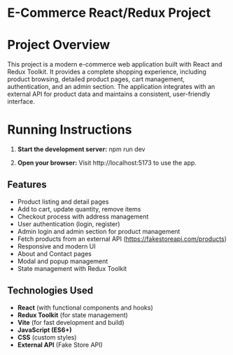 # E-Commerce React/Redux Project

# Project Overview

This project is a modern e-commerce web application built with React and Redux Toolkit. It provides a complete shopping experience, including product browsing, detailed product pages, cart management, authentication, and an admin section. The application integrates with an external API for product data and maintains a consistent, user-friendly interface.

# Running Instructions

1. **Start the development server:**
   npm run dev

2. **Open your browser:**
   Visit http://localhost:5173 to use the app.

## Features

- Product listing and detail pages
- Add to cart, update quantity, remove items
- Checkout process with address management
- User authentication (login, register)
- Admin login and admin section for product management
- Fetch products from an external API (https://fakestoreapi.com/products)
- Responsive and modern UI
- About and Contact pages
- Modal and popup management
- State management with Redux Toolkit

## Technologies Used

- **React** (with functional components and hooks)
- **Redux Toolkit** (for state management)
- **Vite** (for fast development and build)
- **JavaScript (ES6+)**
- **CSS** (custom styles)
- **External API** (Fake Store API)
